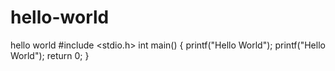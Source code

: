 # hello-world
hello world
#include <stdio.h>
int main()
{
printf("Hello World");
printf("Hello World");
return 0;
}

